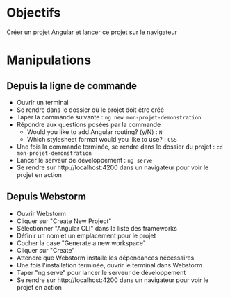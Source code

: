 # Objectifs

Créer un projet Angular et lancer ce projet sur le navigateur

# Manipulations

## Depuis la ligne de commande 

- Ouvrir un terminal
- Se rendre dans le dossier où le projet doit être créé
- Taper la commande suivante : `ng new mon-projet-demonstration` 
- Répondre aux questions posées par la commande
    - Would you like to add Angular routing? (y/N) : `N`
    - Which stylesheet format would you like to use? : `CSS`
- Une fois la commande terminée, se rendre dans le dossier du projet : `cd mon-projet-demonstration`
- Lancer le serveur de développement : `ng serve`
- Se rendre sur http://localhost:4200 dans un navigateur pour voir le projet en action

## Depuis Webstorm

- Ouvrir Webstorm
- Cliquer sur "Create New Project"
- Sélectionner "Angular CLI" dans la liste des frameworks
- Définir un nom et un emplacement pour le projet
- Cocher la case "Generate a new workspace"
- Cliquer sur "Create"
- Attendre que Webstorm installe les dépendances nécessaires
- Une fois l'installation terminée, ouvrir le terminal dans Webstorm
- Taper "ng serve" pour lancer le serveur de développement
- Se rendre sur http://localhost:4200 dans un navigateur pour voir le projet en action